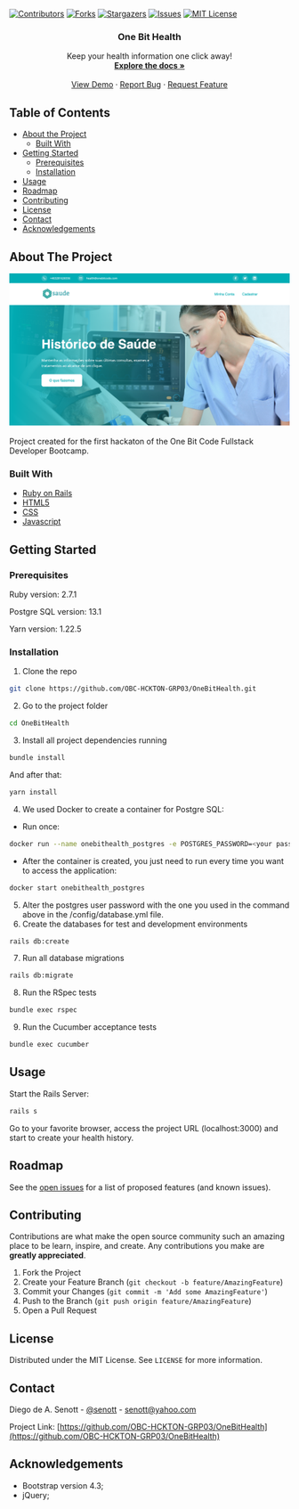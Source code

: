<!--
*** Thanks for checking out this README Template. If you have a suggestion that would
*** make this better, please fork the repo and create a pull request or simply open
*** an issue with the tag "enhancement".
*** Thanks again! Now go create something AMAZING! :D
-->





<!-- PROJECT SHIELDS -->
<!--
*** I'm using markdown "reference style" links for readability.
*** Reference links are enclosed in brackets [ ] instead of parentheses ( ).
*** See the bottom of this document for the declaration of the reference variables
*** for contributors-url, forks-url, etc. This is an optional, concise syntax you may use.
*** https://www.markdownguide.org/basic-syntax/#reference-style-links
-->
[![Contributors][contributors-shield]][contributors-url]
[![Forks][forks-shield]][forks-url]
[![Stargazers][stars-shield]][stars-url]
[![Issues][issues-shield]][issues-url]
[![MIT License][license-shield]][license-url]

<p align="center">
  <h3 align="center">One Bit Health</h3>

  <p align="center">
    Keep your health information one click away!
    <br />
    <a href="https://github.com/OBC-HCKTON-GRP03/OneBitHealth"><strong>Explore the docs »</strong></a>
    <br />
    <br />
    <a href="#">View Demo</a>
    ·
    <a href="https://github.com/OBC-HCKTON-GRP03/OneBitHealth/issues">Report Bug</a>
    ·
    <a href="https://github.com/OBC-HCKTON-GRP03/OneBitHealth/issues">Request Feature</a>
  </p>
</p>



<!-- TABLE OF CONTENTS -->
## Table of Contents

* [About the Project](#about-the-project)
  * [Built With](#built-with)
* [Getting Started](#getting-started)
  * [Prerequisites](#prerequisites)
  * [Installation](#installation)
* [Usage](#usage)
* [Roadmap](#roadmap)
* [Contributing](#contributing)
* [License](#license)
* [Contact](#contact)
* [Acknowledgements](#acknowledgements)



<!-- ABOUT THE PROJECT -->
## About The Project

[![One Bit Health Screen Shot][product-screenshot]](#)

Project created for the first hackaton of the One Bit Code Fullstack Developer Bootcamp.

### Built With
* [Ruby on Rails](https://rubyonrails.org/)
* [HTML5](https://developer.mozilla.org/en-US/docs/Web/Guide/HTML/HTML5)
* [CSS](https://www.w3.org/Style/CSS/Overview.en.html)
* [Javascript](https://developer.mozilla.org/en-US/docs/Web/JavaScript)

<!-- GETTING STARTED -->
## Getting Started

### Prerequisites

  Ruby version: 2.7.1

  Postgre SQL version: 13.1

  Yarn version: 1.22.5

### Installation

1. Clone the repo
  ```sh
  git clone https://github.com/OBC-HCKTON-GRP03/OneBitHealth.git
  ```
2. Go to the project folder
  ```sh
  cd OneBitHealth
  ```
3. Install all project dependencies running
  ```sh
  bundle install
  ```
  And after that:
  ```sh
  yarn install
  ```
4. We used Docker to create a container for Postgre SQL:
  * Run once:
  ```sh
  docker run --name onebithealth_postgres -e POSTGRES_PASSWORD=<your password> -d -p 5433:5432 postgres:13.1
  ```
  * After the container is created, you just need to run every time you want to access the application:
  ```sh
  docker start onebithealth_postgres
  ```
5. Alter the postgres user password with the one you used in the command above in the /config/database.yml file.
6. Create the databases for test and development environments
  ```sh
  rails db:create
  ```
7. Run all database migrations
  ```sh
  rails db:migrate
  ```
8. Run the RSpec tests
  ```sh
  bundle exec rspec
  ```
9. Run the Cucumber acceptance tests
  ```sh
  bundle exec cucumber
  ```

<!-- USAGE EXAMPLES -->
## Usage
Start the Rails Server:
  ```sh
  rails s
  ```

Go to your favorite browser, access the project URL (localhost:3000) and start to create your health history.


<!-- ROADMAP -->
## Roadmap

See the [open issues](https://github.com/OBC-HCKTON-GRP03/OneBitHealth/issues) for a list of proposed features (and known issues).



<!-- CONTRIBUTING -->
## Contributing

Contributions are what make the open source community such an amazing place to be learn, inspire, and create. Any contributions you make are **greatly appreciated**.

1. Fork the Project
2. Create your Feature Branch (`git checkout -b feature/AmazingFeature`)
3. Commit your Changes (`git commit -m 'Add some AmazingFeature'`)
4. Push to the Branch (`git push origin feature/AmazingFeature`)
5. Open a Pull Request



<!-- LICENSE -->
## License

Distributed under the MIT License. See `LICENSE` for more information.



<!-- CONTACT -->
## Contact

Diego de A. Senott - [@senott](https://twitter.com/senott) - senott@yahoo.com

Project Link: [https://github.com/OBC-HCKTON-GRP03/OneBitHealth](https://github.com/OBC-HCKTON-GRP03/OneBitHealth)



<!-- ACKNOWLEDGEMENTS -->
## Acknowledgements
* Bootstrap version 4.3;
* jQuery;




<!-- MARKDOWN LINKS & IMAGES -->
<!-- https://www.markdownguide.org/basic-syntax/#reference-style-links -->
[contributors-shield]: https://img.shields.io/github/contributors/OBC-HCKTON-GRP03/OneBitHealth.svg?style=flat-square
[contributors-url]: https://github.com/OBC-HCKTON-GRP03/OneBitHealth/graphs/contributors
[forks-shield]: https://img.shields.io/github/forks/OBC-HCKTON-GRP03/OneBitHealth.svg?style=flat-square
[forks-url]: https://github.com/OBC-HCKTON-GRP03/OneBitHealth/network/members
[stars-shield]: https://img.shields.io/github/stars/OBC-HCKTON-GRP03/OneBitHealth.svg?style=flat-square
[stars-url]: https://github.com/OBC-HCKTON-GRP03/OneBitHealth/stargazers
[issues-shield]: https://img.shields.io/github/issues/OBC-HCKTON-GRP03/OneBitHealth.svg?style=flat-square
[issues-url]: https://github.com/OBC-HCKTON-GRP03/OneBitHealth/issues
[license-shield]: https://img.shields.io/github/license/OBC-HCKTON-GRP03/OneBitHealth.svg?style=flat-square
[license-url]: https://github.com/OBC-HCKTON-GRP03/OneBitHealth/blob/main/LICENSE.txt
[product-screenshot]: /app/assets/images/homescreen.png

